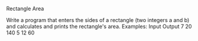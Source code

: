 Rectangle Area

Write a program that enters the sides of a rectangle (two integers a and b) and calculates and prints the rectangle's area. Examples:
Input	Output
7 20	140
5 12	60
